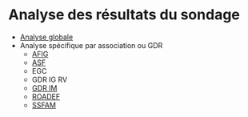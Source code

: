 # Analyse des résultats du sondage

+ [Analyse globale](globale.md)
+ Analyse spécifique par association ou GDR
  + [AFIG](afig.md)
  + [ASF](asf.md)
  + EGC
  + GDR IG RV
  + [GDR IM](gdrim.md)
  + [ROADEF](roadef.md)
  + [SSFAM](ssfam.md)
